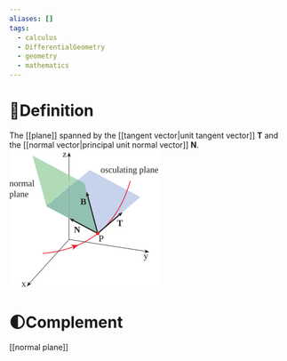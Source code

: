 ```yaml
---
aliases: []
tags:
  - calculus
  - DifferentialGeometry
  - geometry
  - mathematics
---
```



# 📝Definition
The [[plane]] spanned by the [[tangent vector|unit tangent vector]] $\mathbf{T}$ and the [[normal vector|principal unit normal vector]] $\mathbf{N}$.
![|300](../assets/planes_in_TNB_frame.svg)

# 🌓Complement
[[normal plane]]
